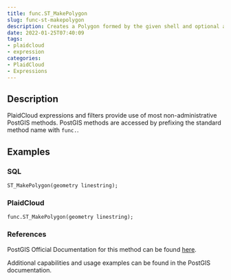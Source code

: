 ```yaml
---
title: func.ST_MakePolygon
slug: func-st-makepolygon
description: Creates a Polygon formed by the given shell and optional array of holes
date: 2022-01-25T07:40:09
tags:
- plaidcloud
- expression
categories:
- PlaidCloud
- Expressions
---
```



## Description


PlaidCloud expressions and filters provide use of most non-administrative PostGIS methods. PostGIS methods are accessed by prefixing the standard method name with `func.`.



## Examples


### SQL



```
ST_MakePolygon(geometry linestring);
```


### PlaidCloud



```
func.ST_MakePolygon(geometry linestring);
```


### References


PostGIS Official Documentation for this method can be found [here](https://postgis.net/docs/manual-3.1/ST_MakePolygon.html).



Additional capabilities and usage examples can be found in the PostGIS documentation.

